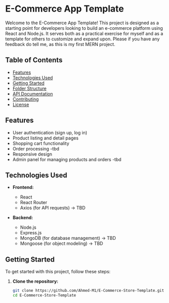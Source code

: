 # E-Commerce App Template

Welcome to the E-Commerce App Template! This project is designed as a starting point for developers looking to build an e-commerce platform using React and Node.js. It serves both as a practical exercise for myself and as a template for others to customize and expand upon.
Please if you have any feedback do tell me, as this is my first MERN project.

## Table of Contents

- [Features](#features)
- [Technologies Used](#technologies-used)
- [Getting Started](#getting-started)
- [Folder Structure](#folder-structure)
- [API Documentation](#api-documentation)
- [Contributing](#contributing)
- [License](#license)

## Features

- User authentication (sign up, log in)
- Product listing and detail pages
- Shopping cart functionality
- Order processing -tbd
- Responsive design
- Admin panel for managing products and orders -tbd

## Technologies Used

- **Frontend:**

  - React
  - React Router
  - Axios (for API requests) -> TBD

- **Backend:**
  - Node.js
  - Express.js
  - MongoDB (for database management) -> TBD
  - Mongoose (for object modeling) -> TBD

## Getting Started

To get started with this project, follow these steps:

1. **Clone the repository:**
   ```bash
   git clone https://github.com/Ahmed-M1/E-Commerce-Store-Template.git
   cd E-Commerce-Store-Template
   ```
